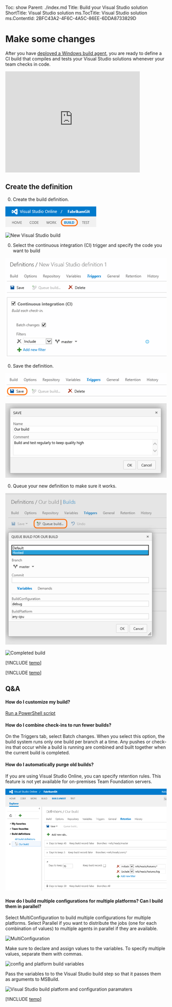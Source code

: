 Toc: show
Parent: ./index.md
Title: Build your Visual Studio solution
ShortTitle: Visual Studio solution
ms.TocTitle: Visual Studio solution
ms.ContentId: 2BFC43A2-4F6C-4A5C-86EE-6DDA8733829D

# Make some changes

After you have [deployed a Windows build agent](/Library/vs/alm/Build/agents/windows.md), you are ready to define a CI build that compiles and tests your Visual Studio solutions whenever your team checks in code.

<iframe width="420" height="315" src="https://www.youtube.com/embed/Jx8s7KAATH4" frameborder="0" allowfullscreen="true"></iframe>

## Create the definition

0. Create the build definition.

 ![Build tab](../_shared/_img/web-portal-build-tab.png)

 ![New Visual Studio build](_img/new-visual-studio-build-from-definition-templates.png)

0. Select the continuous integration (CI) trigger and specify the code you want to build

 ![CI trigger](../_shared/_img/build-trigger-ci-master-batch.png)

0. Save the definition.

 ![Save button](../_shared/_img/build-definition-save-button.png)

 ![Save the build](../_shared/_img/BldSave.png)

0. Queue your new definition to make sure it works.

 ![Queue the build](../_shared/_img/queue-build-dialog-box-with-hosted.png)

 ![Completed build](_img/visual-studio-build-completed.png)

[!INCLUDE [temp](../_shared/definition-draft.md)]

[!INCLUDE [temp](../_shared/definition-replicate.md)]

## Q&A

<!-- BEGINSECTION class="md-qanda" -->

#### How do I customize my build?

[Run a PowerShell script](/Library/vs/alm/Build/scripts/index.md)

#### How do I combine check-ins to run fewer builds?
On the Triggers tab, select Batch changes. When you select this option, the build system runs only one build per branch at a time. Any pushes or check-ins that occur while a build is running are combined and built together when the current build is completed.

#### How do I automatically purge old builds?

If you are using Visual Studio Online, you can specify retention rules. This feature is not yet available for on-premises Team Foundation servers.

![Retention rules](/library/vs/alm/build/_shared/_img/BldRetRuleExample.png)

#### How do I build multiple configurations for multiple platforms? Can I build them in parallel?

Select MultiConfiguration to build multiple configurations for multiple platforms. Select Parallel if you want to distribute the jobs (one for each combination of values) to multiple agents in parallel if they are available.

![MultiConfiguration](_img/BldOptionMultiConfig.png)

Make sure to declare and assign values to the variables. To specify multiple values, separate them with commas.

![config and platform build variables](_img/BldVSBuildVarsPlatformConfig.png)

Pass the variables to to the Visual Studio build step so that it passes them as arguments to MSBuild.

![Visual Studio build platform and configuration paramaters](_img/BldVSBuildStepPlatformConfig.png)

[!INCLUDE [temp](/library/vs/alm/build/_shared/qa-variable-secret.md)]

<!-- ENDSECTION -->